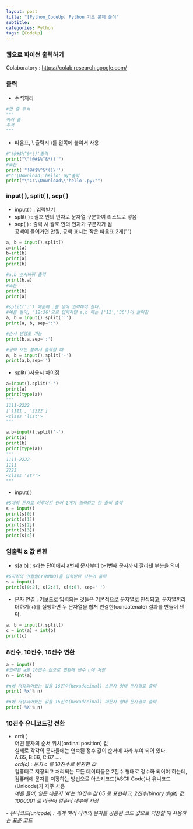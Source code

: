 ```yaml
---
layout: post
title: "[Python_CodeUp] Python 기초 문제 풀이"
subtitle: 
categories: Python
tags: [CodeUp]
---
```

### 웹으로 파이썬 출력하기
Colaboratory : <https://colab.research.google.com/>


### 출력
* 주석처리


```PYTHON
#한 줄 주석 
"""
여러 줄
주석
"""
```
* 따옴표, \ 출력시  \를 왼쪽에 붙여서 사용


```PYTHON
#"!@#$%^&*()'출력
print("\"!@#$%^&*()'")
#또는
print('"!@#$%^&*()\'')
#"C:\Download\'hello'.py"출력
print("\"C:\\Download\\'hello'.py\"")
```


### input( ), split( ), sep( )
* input( ) : 입력받기
* split( ) : 괄호 안의 인자로 문자열 구분하여 리스트로 넣음
* sep( ) : 출력 시 괄호 안의 인자가 구분자가 됨  
           공백이 들어가면 안됨, 공백 표시는 작은 따옴표 2개(' ')


```PYTHON
a, b = input().split()
a=int(a)
b=int(b)
print(a)
print(b)

#a,b 순서바꿔 출력
print(b,a)
#또는
print(b)
print(a)

#split(':') 때문에 :를 넣어 입력해야 한다. 
#예를 들어, '12:36'으로 입력하면 a,b 에는 ['12','36']이 들어감
a, b = input().split(':')
print(a, b, sep=':')

#순서 변경도 가능
print(b,a,sep=':')

#공백 또는 붙여서 출력할 때
a, b = input().split('-')
print(a,b,sep='')
```
* split( )사용시 차이점



```PYTHON
a=input().split('-')
print(a)
print(type(a))
"""
1111-2222
['1111', '2222']
<class 'list'>
"""

a,b=input().split('-')
print(a)
print(b)
print(type(a))
"""
1111-2222
1111
2222
<class 'str'>
"""
```

* input( )


```PYTHON
#5개의 문자로 이루어진 단어 1개가 입력되고 한 줄씩 출력
s = input()
print(s[0])
print(s[1])
print(s[2])
print(s[3])
print(s[4])
```

### 입출력 & 값 변환
* s[a:b] : s라는 단어에서 a번째 문자부터 b-1번째 문자까지 잘라낸 부분을 의미


```PYTHON
#6자리의 연월일(YYMMDD)을 입력받아 나누어 출력
s = input()
print(s[0:2], s[2:4], s[4:6], sep=' ')
```
* 문자 연결 : 키보드로 입력되는 것들은 기본적으로 문자열로 인식되고, 문자열끼리 더하기(+)를 실행하면 
두 문자열을 합쳐 연결한(concatenate) 결과를 만들어 낸다.

```PYTHON
a, b = input().split()
c = int(a) + int(b)
print(c)
```


### 8진수, 10진수, 16진수 변환
```PYTHON
a = input()
#입력된 a를 10진수 값으로 변환해 변수 n에 저장
n = int(a)

#n에 저장되어있는 값을 16진수(hexadecimal) 소문자 형태 문자열로 출력
print('%x'% n)

#n에 저장되어있는 값을 16진수(hexadecimal) 대문자 형태 문자열로 출력
print('%X'% n)
```


### 10진수 유니코드값 전환
* ord( )  
 어떤 문자의 순서 위치(ordinal position) 값  
 실제로 각각의 문자들에는 연속된 정수 값이 순서에 따라 부여 되어 있다.  
 A:65, B:66, C:67 ....  
 *ord(c) : 문자 c 를 10진수로 변환한 값*  
 컴퓨터로 저장되고 처리되는 모든 데이터들은 2진수 형태로 정수화 되어야 하는데,  
 컴퓨터에 문자를 저장하는 방법으로 아스키코드(ASCII Code)나 유니코드(Unicode)가 자주 사용  
 *예를 들어, 영문 대문자 'A'는 10진수 값 65 로 표현하고, 2진수(binary digit) 값 1000001 로 바꾸어 컴퓨터 내부에 저장*  

*- 유니코드(unicode) :  세계 여러 나라의 문자를 공통된 코드 값으로 저장할 때 사용하는 표준 코드*  
